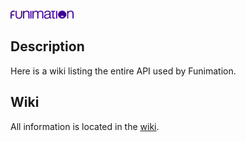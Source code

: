 <img src="https://github.com/hyugogirubato/API-Funimation/blob/main/img_title.png" width="20%"></img>
## Description
Here is a wiki listing the entire API used by Funimation.

## Wiki
All information is located in the [wiki](https://github.com/hyugogirubato/API-Funimation/wiki).
